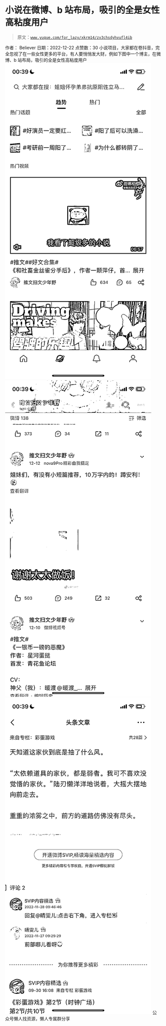 # 小说在微博、b 站布局，吸引的全是女性高粘度用户

> 原文：[`www.yuque.com/for_lazy/xkrm14/zv3chsdyhvufl4ib`](https://www.yuque.com/for_lazy/xkrm14/zv3chsdyhvufl4ib)

<ne-p id="ua4363d7c" data-lake-id="ua4363d7c"><ne-text id="u0e387984">作者： Believer</ne-text></ne-p> <ne-p id="u9dbbb76d" data-lake-id="u9dbbb76d"><ne-text id="ue499d81a">日期：2022-12-22</ne-text></ne-p> <ne-p id="uee1e77f8" data-lake-id="uee1e77f8"><ne-text id="u7d73f4f0">点赞数：</ne-text><ne-text id="ub075b3e0" ne-bold="true">30</ne-text></ne-p> <ne-hole id="ucc82cb93" data-lake-id="ucc82cb93"><ne-card data-card-name="hr" data-card-type="block" id="Q5W5h" data-event-boundary="card"><ne-p id="u6744ebef" data-lake-id="u6744ebef"><ne-text id="ufa2e817c">小说项目，大家都在卷抖音，完全忽视了在一些女性更多的平台，有人要悄悄发大财，例如下图中一个博主，在微博、b 站布局，吸引的全是女性高粘度用户</ne-text></ne-p> <ne-p id="u9fe36a5d" data-lake-id="u9fe36a5d"><ne-card data-card-name="image" data-card-type="inline" id="YdYKx" data-event-boundary="card">![](img/01961ff932b293f4b19ce886e5c092c1.png)</ne-card></ne-p> <ne-p id="u5ba3fb26" data-lake-id="u5ba3fb26"><ne-card data-card-name="image" data-card-type="inline" id="zlzxQ" data-event-boundary="card">![](img/ab3ab5ce5887cdf007d5655983adecf6.png)</ne-card></ne-p> <ne-p id="u6c2eea9d" data-lake-id="u6c2eea9d"><ne-card data-card-name="image" data-card-type="inline" id="L0AQZ" data-event-boundary="card">![](img/698d994fc5f3df666cf268d99bfe292a.png)</ne-card></ne-p> <ne-hole id="u19e8c8c5" data-lake-id="u19e8c8c5"><ne-card data-card-name="hr" data-card-type="block" id="fTI8L" data-event-boundary="card"><ne-p id="u2db9c827" data-lake-id="u2db9c827"><ne-text id="uf006786d">公众号懒人找资源，懒人专属群分享</ne-text></ne-p></ne-card></ne-hole></ne-card></ne-hole>